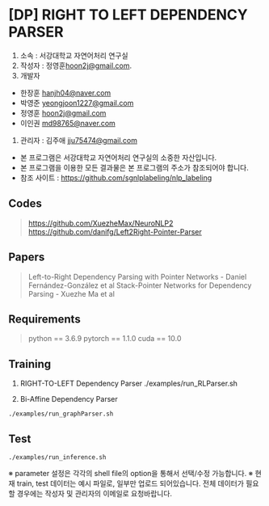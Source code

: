 [DP] RIGHT TO LEFT DEPENDENCY PARSER
======================

1. 소속 : 서강대학교 자연어처리 연구실  
1. 작성자 : 정영훈<hoon2j@gmail.com>. 
1. 개발자  
  - 한장훈 <hanjh04@naver.com>  
  - 박영준 <yeongjoon1227@gmail.com>  
  - 정영훈 <hoon2j@gmail.com>  
  - 이인권 <md98765@naver.com>  
1. 관리자 : 김주애 <jju75474@gmail.com>  

* 본 프로그램은 서강대학교 자연어처리 연구실의 소중한 자산입니다.  
* 본 프로그램을 이용한 모든 결과물은 본 프로그램의 주소가 참조되어야 합니다.  
* 참조 사이트 : <https://github.com/sgnlplabeling/nlp_labeling>  

## Codes
><https://github.com/XuezheMax/NeuroNLP2>
><https://github.com/danifg/Left2Right-Pointer-Parser>

## Papers
>Left-to-Right Dependency Parsing with Pointer Networks - Daniel Fernández-González et al
>Stack-Pointer Networks for Dependency Parsing - Xuezhe Ma et al

## Requirements
>python == 3.6.9
>pytorch == 1.1.0
>cuda == 10.0

## Training
1. RIGHT-TO-LEFT Dependency Parser
./examples/run_RLParser.sh

2. Bi-Affine Dependency Parser
```
./examples/run_graphParser.sh
```

## Test
```
./examples/run_inference.sh
```

※ parameter 설정은 각각의 shell file의 option을 통해서 선택/수정 가능합니다. 
※ 현재 train, test 데이터는 예시 파일로, 일부만 업로드 되어있습니다. 
전체 데이터가 필요할 경우에는 작성자 및 관리자의 이메일로 요청바랍니다. 